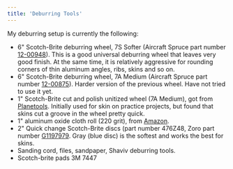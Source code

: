 ```yaml
---
title: 'Deburring Tools'
---
```


My deburring setup is currently the following:

- 6" Scotch-Brite deburring wheel, 7S Softer (Aircraft Spruce part number [12-00948](https://www.aircraftspruce.com/catalog/topages/scotchdeburrwheel.php)). This is a good universal deburring wheel that leaves very good finish. At the same time, it is relatively aggressive for rounding corners of thin aluminum angles, ribs, skins and so on.
- 6" Scotch-Brite deburring wheel, 7A Medium (Aircraft Spruce part number [12-00875](https://www.aircraftspruce.com/catalog/topages/scotchdeburrwheel.php)). Harder version of the previous wheel. Have not tried to use it yet.
- 1" Scotch-Brite cut and polish unitized wheel (7A Medium), got from [Planetools](https://planetools.com/). Initially used for skin on practice projects, but found that skins cut a groove in the wheel pretty quick.
- 1" aluminum oxide cloth roll (220 grit), from [Amazon](https://www.amazon.com/gp/product/B07D5KVWHD).
- 2" Quick change Scotch-Brite discs (part number 476Z48, Zoro part number [G1197979](https://www.zoro.com/scotch-brite-quick-change-disc-non-woven-8-dia-476z48/i/G1197979). Gray (blue disc) is the softest and works the best for skins.
- Sanding cord, files, sandpaper, Shaviv deburring tools.
- Scotch-brite pads 3M 7447

